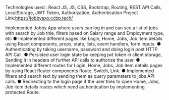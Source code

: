 Technologies used : React JS, JS, CSS, Bootstrap, Routing, REST API Calls, LocalStorage, JWT Token, Authorization, Authentication
Project Link:https://jobbyaxo.ccbp.tech/





Implemented Jobby App where users can log in and can see a list of jobs with
search by Job title, filters based on Salary range and Employment type, etc
● Implemented different pages like Login, Home, Jobs, Job item details
using React components, props, state, lists, event handlers, form inputs.
● Authenticating by taking username, password and doing login post HTTP
API Call.
● Persisted user login state by keeping jwt token in client storage, Sending
it in headers of further API calls to authorize the user.
● Implemented different routes for Login, Home, Jobs, Job item details
pages by using React Router components Route, Switch, Link.
● Implemented filters and search text by sending them as query
parameters to jobs API calls.
● Redirecting to the login page if the user tries to open Home, Jobs, Job
item details routes which need authentication by implementing protected
Route.

